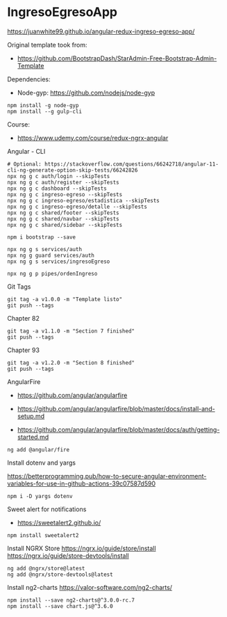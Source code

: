 # IngresoEgresoApp

https://juanwhite99.github.io/angular-redux-ingreso-egreso-app/

Original template took from:

- https://github.com/BootstrapDash/StarAdmin-Free-Bootstrap-Admin-Template

Dependencies:

- Node-gyp: https://github.com/nodejs/node-gyp

```
npm install -g node-gyp
npm install --g gulp-cli
```

Course:

- https://www.udemy.com/course/redux-ngrx-angular

Angular - CLI

```shell
# Optional: https://stackoverflow.com/questions/66242718/angular-11-cli-ng-generate-option-skip-tests/66242826
npx ng g c auth/login --skipTests
npx ng g c auth/register --skipTests
npx ng g c dashboard --skipTests
npx ng g c ingreso-egreso --skipTests
npx ng g c ingreso-egreso/estadistica --skipTests
npx ng g c ingreso-egreso/detalle --skipTests
npx ng g c shared/footer --skipTests
npx ng g c shared/navbar --skipTests
npx ng g c shared/sidebar --skipTests

npm i bootstrap --save

npx ng g s services/auth
npx ng g guard services/auth
npx ng g s services/ingresoEgreso

npx ng g p pipes/ordenIngreso

```

Git Tags

```
git tag -a v1.0.0 -m "Template listo"
git push --tags
```

Chapter 82

```
git tag -a v1.1.0 -m "Section 7 finished"
git push --tags
```

Chapter 93

```
git tag -a v1.2.0 -m "Section 8 finished"
git push --tags
```

AngularFire

- https://github.com/angular/angularfire

- https://github.com/angular/angularfire/blob/master/docs/install-and-setup.md

- https://github.com/angular/angularfire/blob/master/docs/auth/getting-started.md

```
ng add @angular/fire
```

Install dotenv and yargs

https://betterprogramming.pub/how-to-secure-angular-environment-variables-for-use-in-github-actions-39c07587d590

```
npm i -D yargs dotenv
```

Sweet alert for notifications

- https://sweetalert2.github.io/

```
npm install sweetalert2
```

Install NGRX Store
https://ngrx.io/guide/store/install
https://ngrx.io/guide/store-devtools/install

```
ng add @ngrx/store@latest
ng add @ngrx/store-devtools@latest
```

Install ng2-charts
https://valor-software.com/ng2-charts/

```
npm install --save ng2-charts@^3.0.0-rc.7
npm install --save chart.js@^3.6.0
```
